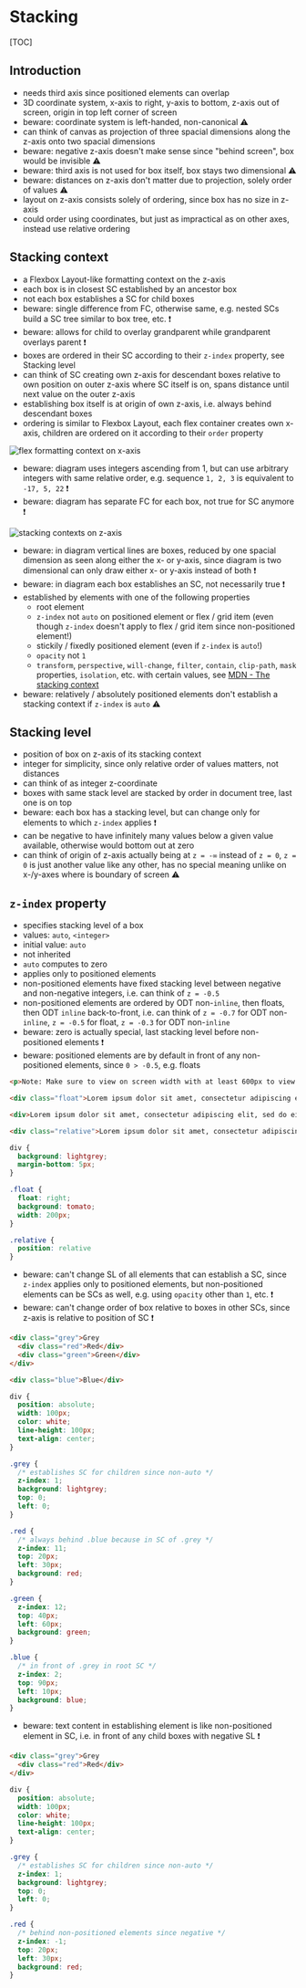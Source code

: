 # Stacking

[TOC]



## Introduction

- needs third axis since positioned elements can overlap
- 3D coordinate system, x-axis to right, y-axis to bottom, z-axis out of screen, origin in top left corner of screen
- beware: coordinate system is left-handed, non-canonical ⚠️
- can think of canvas as projection of three spacial dimensions along the z-axis onto two spacial dimensions
- beware: negative z-axis doesn't make sense since "behind screen", box would be invisible ⚠️
- beware: third axis is not used for box itself, box stays two dimensional ⚠️
- beware: distances on z-axis don't matter due to projection, solely order of values ⚠️
- layout on z-axis consists solely of ordering, since box has no size in z-axis
- could order using coordinates, but just as impractical as on other axes, instead use relative ordering



## Stacking context

- a Flexbox Layout-like formatting context on the z-axis
- each box is in closest SC established by an ancestor box
- not each box establishes a SC for child boxes
- beware: single difference from FC, otherwise same, e.g. nested SCs build a SC tree similar to box tree, etc. ❗️
- beware: allows for child to overlay grandparent while grandparent overlays parent ❗️
- boxes are ordered in their SC according to their `z-index` property, see Stacking level
- can think of SC creating own z-axis for descendant boxes relative to own position on outer z-axis where SC itself is on, spans distance until next value on the outer z-axis
- establishing box itself is at origin of own z-axis, i.e. always behind descendant boxes
- ordering is similar to Flexbox Layout, each flex container creates own x-axis, children are ordered on it according to their `order` property

![flex formatting context on x-axis](illustrations/scx.svg)

- beware: diagram uses integers ascending from 1, but can use arbitrary integers with same relative order, e.g. sequence `1, 2, 3` is equivalent to `-17, 5, 22` ❗️
- beware: diagram has separate FC for each box, not true for SC anymore ❗️

![stacking contexts on z-axis](illustrations/scz.svg)

- beware: in diagram vertical lines are boxes, reduced by one spacial dimension as seen along either the x- or y-axis, since diagram is two dimensional can only draw either x- or y-axis instead of both ❗️
- beware: in diagram each box establishes an SC, not necessarily true ❗️
- established by elements with one of the following properties
  - root element
  - `z-index` not `auto` on positioned element or flex / grid item (even though `z-index` doesn't apply to flex / grid item since non-positioned element!)
  - stickily / fixedly positioned element (even if `z-index` is `auto`!)
  <!-- as of 07/2020 spec still needs to be updated to include stickily positioned element, see [#1053](https://github.com/w3c/csswg-drafts/issues/1053) -->
  - `opacity` not `1`
  - `transform`, `perspective`, `will-change`, `filter`, `contain`, `clip-path`, `mask` properties, `isolation`, etc. with certain values, see [MDN - The stacking context](https://developer.mozilla.org/en-US/docs/Web/CSS/CSS_Positioning/Understanding_z_index/The_stacking_context)
- beware: relatively / absolutely positioned elements don't establish a stacking context if `z-index` is `auto` ⚠️



## Stacking level

- position of box on z-axis of its stacking context
- integer for simplicity, since only relative order of values matters, not distances
- can think of as integer z-coordinate
- boxes with same stack level are stacked by order in document tree, last one is on top
- beware: each box has a stacking level, but can change only for elements to which `z-index` applies ❗️
- can be negative to have infinitely many values below a given value available, otherwise would bottom out at zero
- can think of origin of z-axis actually being at `z = -∞` instead of `z = 0`, `z = 0` is just another value like any other, has no special meaning unlike on x-/y-axes where is boundary of screen ⚠️



## `z-index` property

- specifies stacking level of a box
- values: `auto`, `<integer>`
- initial value: `auto`
- not inherited
- `auto` computes to zero
- applies only to positioned elements
- non-positioned elements have fixed stacking level between negative and non-negative integers, i.e. can think of `z = -0.5`
- non-positioned elements are ordered by ODT non-`inline`, then floats, then ODT `inline` back-to-front, i.e. can think of `z = -0.7` for ODT non-`inline`, `z = -0.5` for float, `z = -0.3` for ODT non-`inline`
- beware: zero is actually special, last stacking level before non-positioned elements ❗️
- beware: positioned elements are by default in front of any non-positioned elements, since `0 > -0.5`, e.g. floats

```html
<p>Note: Make sure to view on screen width with at least 600px to view the effect.</p>

<div class="float">Lorem ipsum dolor sit amet, consectetur adipiscing elit, sed do eiusmod tempor incididunt ut labore et dolore magna aliqua. Ut enim ad minim veniam, quis nostrud exercitation ullamco laboris nisi ut aliquip ex ea commodo consequat.</div>

<div>Lorem ipsum dolor sit amet, consectetur adipiscing elit, sed do eiusmod tempor incididunt ut labore et dolore magna aliqua. Ut enim ad minim veniam, quis nostrud exercitation ullamco laboris nisi ut aliquip ex ea commodo consequat.</div>

<div class="relative">Lorem ipsum dolor sit amet, consectetur adipiscing elit, sed do eiusmod tempor incididunt ut labore et dolore magna aliqua. Ut enim ad minim veniam, quis nostrud exercitation ullamco laboris nisi ut aliquip ex ea commodo consequat.</div>
```

```css
div {
  background: lightgrey;
  margin-bottom: 5px;
}

.float {
  float: right;
  background: tomato;
  width: 200px;
}

.relative {
  position: relative
}
```

- beware: can't change SL of all elements that can establish a SC, since `z-index` applies only to positioned elements, but non-positioned elements can be SCs as well, e.g. using `opacity` other than `1`, etc. ❗️
- beware: can't change order of box relative to boxes in other SCs, since z-axis is relative to position of SC ❗️

```html
<div class="grey">Grey
  <div class="red">Red</div>
  <div class="green">Green</div>
</div>

<div class="blue">Blue</div>
```

```css
div {
  position: absolute;
  width: 100px;
  color: white;
  line-height: 100px;
  text-align: center;
}

.grey {
  /* establishes SC for children since non-auto */
  z-index: 1;
  background: lightgrey;
  top: 0;
  left: 0;
}

.red {
  /* always behind .blue because in SC of .grey */
  z-index: 11;
  top: 20px;
  left: 30px;
  background: red;
}

.green {
  z-index: 12;
  top: 40px;
  left: 60px;
  background: green;
}

.blue {
  /* in front of .grey in root SC */
  z-index: 2;
  top: 90px;
  left: 10px;
  background: blue;
}
```

- beware: text content in establishing element is like non-positioned element in SC, i.e. in front of any child boxes with negative SL ❗️

```html
<div class="grey">Grey
  <div class="red">Red</div>
</div>
```

```css
div {
  position: absolute;
  width: 100px;
  color: white;
  line-height: 100px;
  text-align: center;
}

.grey {
  /* establishes SC for children since non-auto */
  z-index: 1;
  background: lightgrey;
  top: 0;
  left: 0;
}

.red {
  /* behind non-positioned elements since negative */
  z-index: -1;
  top: 20px;
  left: 30px;
  background: red;
}
```